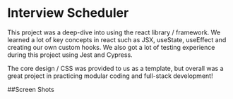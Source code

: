 # Interview Scheduler

This project was a deep-dive into using the react library / framework. We learned a lot of key concepts in react such as JSX,
useState, useEffect and creating our own custom hooks. We also got a lot of testing experience during this project using Jest and Cypress.

The core design / CSS was provided to us as a template, but overall was a great project in practicing modular coding and full-stack development!

##Screen Shots
